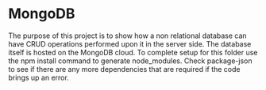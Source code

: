 # MongoDB
The purpose of this project is to show how a non relational database can have CRUD operations 
performed upon it in the server side. The database itself is hosted on the MongoDB cloud. To complete 
setup for this folder use the npm install command to generate node_modules. Check package-json to
see if there are any more dependencies that are required if the code brings up an error.
